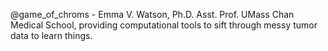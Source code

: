 @game_of_chroms - Emma V. Watson, Ph.D. Asst. Prof. UMass Chan Medical School, providing computational tools to sift through messy tumor data to learn things.
